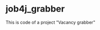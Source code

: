 # job4j_grabber
This is code of a project "Vacancy grabber"

<?xml version="1.0" encoding="UTF-8"?>
<module org.jetbrains.idea.maven.project.MavenProjectsManager.isMavenModule="true" type="JAVA_MODULE" version="4">
  <component name="NewModuleRootManager" LANGUAGE_LEVEL="JDK_14">
    <output url="file://$MODULE_DIR$/target/classes" />
    <output-test url="file://$MODULE_DIR$/target/test-classes" />
    <content url="file://$MODULE_DIR$">
      <sourceFolder url="file://$MODULE_DIR$/src/main/java" isTestSource="false" />
      <sourceFolder url="file://$MODULE_DIR$/src/test/java" isTestSource="true" />
      <excludeFolder url="file://$MODULE_DIR$/target" />
    </content>
    <orderEntry type="inheritedJdk" />
    <orderEntry type="sourceFolder" forTests="false" />
    <orderEntry type="library" scope="TEST" name="Maven: org.hamcrest:hamcrest-all:1.3" level="project" />
    <orderEntry type="library" scope="TEST" name="Maven: junit:junit:4.12" level="project" />
    <orderEntry type="library" scope="TEST" name="Maven: org.hamcrest:hamcrest-core:1.3" level="project" />
  </component>
</module>